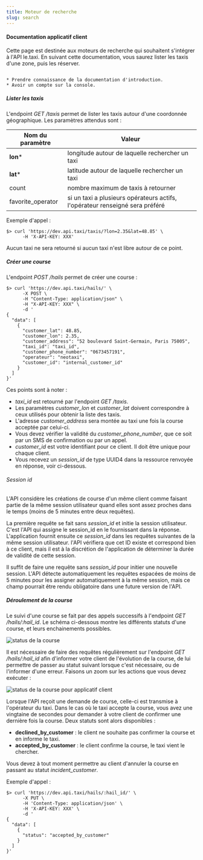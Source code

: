 ```yaml
---
title: Moteur de recherche
slug: search
---
```


#### Documentation applicatif client

Cette page est destinée aux moteurs de recherche qui souhaitent s'intégrer à l'API le.taxi. En suivant cette documentation, vous saurez lister les taxis d'une zone, puis les réserver.

```def:Prérequis

* Prendre connaissance de la documentation d'introduction.
* Avoir un compte sur la console.
```

##### Lister les taxis

L'endpoint *GET /taxis* permet de lister les taxis autour d'une coordonnée géographique. Les paramètres attendus sont :


| Nom du paramètre  | Valeur |
| ----------------- | ------ |
| **lon**\*         | longitude autour de laquelle rechercher un taxi
| **lat**\*         | latitude autour de laquelle rechercher un taxi
| count             | nombre maximum de taxis à retourner
| favorite_operator | si un taxi a plusieurs opérateurs actifs, l'opérateur renseigné sera préféré

Exemple d'appel :

```shell
$> curl 'https://dev.api.taxi/taxis/?lon=2.35&lat=48.85' \
      -H 'X-API-KEY: XXX'
```

Aucun taxi ne sera retourné si aucun taxi n'est libre autour de ce point.

##### Créer une course

L'endpoint *POST /hails* permet de créer une course :


```shell
$> curl 'https://dev.api.taxi/hails/' \
      -X POST \
      -H "Content-Type: application/json" \
      -H "X-API-KEY: XXX" \
      -d '
{
  "data": [
    {
      "customer_lat": 48.85,
      "customer_lon": 2.35,
      "customer_address": "52 boulevard Saint-Germain, Paris 75005",
      "taxi_id": "taxi_id",
      "customer_phone_number": "0673457191",
      "operateur": "neotaxi",
      "customer_id": "internal_customer_id"
    }
  ]
}'
```

Ces points sont à noter :

* *taxi_id* est retourné par l'endpoint *GET /taxis*.
* Les paramètres *customer_lon* et *customer_lat* doivent correspondre à ceux utilisés pour obtenir la liste des taxis.
* L'adresse *customer_address* sera montée au taxi une fois la course acceptée par celui-ci.
* Vous devez vérifier la validité du *customer_phone_number*, que ce soit par un SMS de confirmation ou par un appel.
* *customer_id* est votre identifiant pour ce client. Il doit être unique pour chaque client.
* Vous recevez un *session_id* de type UUID4 dans la ressource renvoyée en réponse, voir ci-dessous.

###### Session id

L'API considère les créations de course d'un même client comme faisant partie de la même session utilisateur quand elles
sont assez proches dans le temps (moins de 5 minutes entre deux requêtes).

La première requête se fait sans *session_id* et initie la session utilisateur. C'est l'API qui assigne le session_id en
le fournissant dans la réponse. L'application fournit ensuite ce *session_id* dans les requêtes suivantes de la même
session utilisateur. l'API vérifiera que cet ID existe et correspond bien à ce client, mais il est à la discrétion de
l'application de déterminer la durée de validité de cette session.

Il suffit de faire une requête sans *session_id* pour initier une nouvelle session. L'API détecte automatiquement les
requêtes espacées de moins de 5 minutes pour les assigner automatiquement à la même session, mais ce champ pourrait être
rendu obligatoire dans une future version de l'API.

##### Déroulement de la course

Le suivi d'une course se fait par des appels successifs à l'endpoint *GET /hails/:hail_id*. Le schéma ci-dessous montre les
différents statuts d'une course, et leurs enchainements possibles.

![status de la course](/doc/trip-status.png)


Il est nécessaire de faire des requêtes régulièrement sur l'endpoint *GET /hails/:hail_id* afin d'informer votre client de
l'évolution de la course, de lui permettre de passer au statut suivant lorsque c'est nécessaire, ou de l'informer d'une
erreur. Faisons un zoom sur les actions que vous devez exécuter :

![status de la course pour applicatif client](/doc/trip-status-search.png)

Lorsque l'API reçoit une demande de course, celle-ci est transmise à l'opérateur du taxi. Dans le cas où le taxi accepte
la course, vous avez une vingtaine de secondes pour demander à votre client de confirmer une dernière fois la course.
Deux statuts sont alors disponibles :

* **declined_by_customer** : le client ne souhaite pas confirmer la course et en informe le taxi.
* **accepted_by_customer** : le client confirme la course, le taxi vient le chercher.

Vous devez à tout moment permettre au client d'annuler la course en passant au statut *incident_customer*.

Exemple d'appel :

```shell
$> curl 'https://dev.api.taxi/hails/:hail_id/' \
      -X PUT \
      -H 'Content-Type: application/json' \
      -H 'X-API-KEY: XXX' \
      -d '
{
  "data": [
    {
      "status": "accepted_by_customer"
    }
  ]
}'
```
